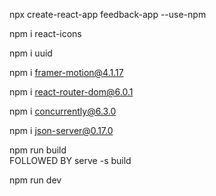 <!-- --use npm overides yarn -->
npx create-react-app feedback-app --use-npm

npm i react-icons
<!-- generates unique ids -->
npm i uuid
<!-- animation -->
npm i framer-motion@4.1.17

npm i react-router-dom@6.0.1

npm i concurrently@6.3.0

npm i json-server@0.17.0

npm run build   
 FOLLOWED BY
serve -s build

<!-- CONCURRENTLY STARTED WITH... -->
npm run dev
